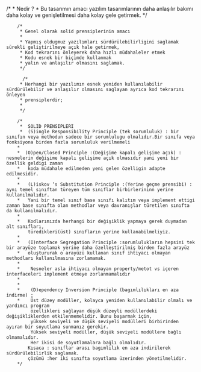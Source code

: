    /*
         * Nedir ?
         * Bu tasarımın amacı yazılım tasarımlarının daha anlaşılır bakımı daha kolay ve genişletilmesi daha kolay gele getirmek.
         */

        /*
         * Genel olarak solid prensiplerinin amacı 
         * 
         * Yapmış oldugmuz yazılımları sürdürülebilirligini saglamak sürekli geliştirilmeye açık hale getirmek,
         * Kod tekrarını önleyerek daha hızlı müdahaleler etmek
         * Kodu esnek bir biçimde kullanmak
         * yalın ve anlaşılır olmasını saglamak.
         */
         
          /*
         * Herhangi bir yazılımın esnek yeniden kullanılabilir sürdürülebilir ve anlaşılır olmasını saglayan ayrıca kod tekrarını önleyen 
         * prensiplerdir;
         * 
         */

        /*
         *  SOLID PRENSIPLERI
         *  (S)ingle Responsibility Principle (tek sorumluluk) : bir sınıfın veya methodun sadece bir sorumlulugu olmalıdır.Bir sınıfa veya fonksiyona birden fazla sorumluluk verilmemeli
        *  
        *  (O)pen/Closed Principle :(Değişime kapalı gelişime açık) : nesnelerin değişime kapalı gelişime açık olmasıdır yani yeni bir özellik geldigi zaman
        *   koda müdahale edilmeden yeni gelen özelligin adapte edilmesidir.
        *   
        *   (L)iskov ‘s Substitution Principle :(Yerine geçme prensibi) : aynı temel sınıftan türeyen tüm sınıflar birbirlerininn yerine kullanılmalıdır.
        *   Yani bir temel sınıf base sınıfı kalıtım veya implement ettigi zaman base sınıfta olan methodlar veya davranışlar türetilen sınıfta da kullanılmalıdır.
        *
        *   Kodlarımızda herhangi bir değişiklik yapmaya gerek duymadan alt sınıfları,
            türedikleri(üst) sınıfların yerine kullanabilmeliyiz.
        *   
        *   (I)nterface Segregation Principle :sorumlulukların hepsini tek bir arayüze toplamak yerine daha özelleştirilmiş birden fazla arayüz 
        *   oluştururak o arayüzü kullanan sınıf ihtiyacı olmayan methodları kullanılmasına zorlamamak.
        *   
        *    Nesneler asla ihtiyacı olmayan property/metot vs içeren interfaceleri implement etmeye zorlanmamalıdır
        *    
        *    
        *    (D)ependency Inversion Principle (bagımlılıkları en aza indirme) :
        *    Üst düzey modüller, kolayca yeniden kullanılabilir olmalı ve yardımcı program
             özellikleri sağlayan düşük düzeyli modüllerdeki değişikliklerden etkilenmemelidir. Bunu başarmak için,
             yüksek seviyeli ve düşük seviyeli modülleri birbirinden ayıran bir soyutlama sunmanız gerekir.
             Yüksek seviyeli modüller, düşük seviyeli modüllere bağlı olmamalıdır.
             Her ikisi de soyutlamalara bağlı olmalıdır.
            Kısaca : sınıflar arası bagımlılık en aza indirilerek sürdürülebilirlik saglamak.
            çözümü :her iki sınıfta soyutlama üzerinden yönetilmelidir.
        */
